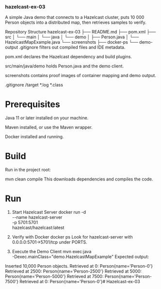 ### hazelcast-ex-03
A simple Java demo that connects to a Hazelcast cluster, puts 10 000 Person objects into a distributed map, then retrieves samples to verify.

Repository Structure
hazelcast-ex-03
├── README.md
├── pom.xml
├── src
│   └── main
│       └── java
│           └── demo
│               ├── Person.java
│               └── HazelcastMapExample.java
└── screenshots
    ├── docker-ps
    └── demo-output
.gitignore filters out compiled files and IDE metadata.

pom.xml declares the Hazelcast dependency and build plugins.

src/main/java/demo holds Person.java and the demo client.

screenshots contains proof images of container mapping and demo output.

.gitignore
/target
*.log
*.class


# Prerequisites
Java 11 or later installed on your machine.

Maven installed, or use the Maven wrapper.

Docker installed and running.

# Build
Run in the project root:

mvn clean compile
This downloads dependencies and compiles the code.

# Run
1. Start Hazelcast Server
docker run -d \
  --name hazelcast-server \
  -p 5701:5701 \
  hazelcast/hazelcast:latest

2. Verify with Docker
docker ps
Look for hazelcast-server with 0.0.0.0:5701->5701/tcp under PORTS.

3. Execute the Demo Client
mvn exec:java \
  -Dexec.mainClass="demo.HazelcastMapExample"
Expected output:

Inserted 10,000 Person objects.
Retrieved at 0: Person{name='Person-0'}
Retrieved at 2500: Person{name='Person-2500'}
Retrieved at 5000: Person{name='Person-5000'}
Retrieved at 7500: Person{name='Person-7500'}
Retrieved at 0: Person{name='Person-0'}# Hazelcast-ex-03
